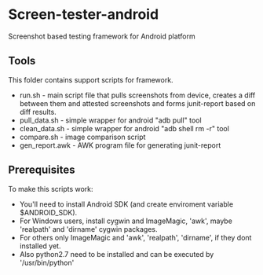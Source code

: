 Screen-tester-android
=====================

Screenshot based testing framework for Android platform

Tools
-----

This folder contains support scripts for framework.

* run.sh - main script file that pulls screenshots from device, creates a diff between them and attested screenshots and forms junit-report based on diff results.
* pull_data.sh - simple wrapper for android "adb pull" tool
* clean_data.sh - simple wrapper for android "adb shell rm -r" tool
* compare.sh - image comparison script
* gen_report.awk - AWK program file for generating junit-report

Prerequisites
-------------

To make this scripts work:

* You'll need to install Android SDK (and create enviroment variable $ANDROID_SDK).
* For Windows users, install cygwin and ImageMagic, 'awk', maybe 'realpath' and 'dirname' cygwin packages.
* For others only ImageMagic and 'awk', 'realpath', 'dirname', if they dont installed yet. 
* Also python2.7 need to be installed and can be executed by '/usr/bin/python'
